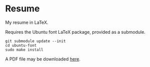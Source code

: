 Resume
======

My resume in LaTeX.

Requires the Ubuntu font LaTeX package, provided as a submodule.

```
git submodule update --init
cd ubuntu-font
sudo make install
```

A PDF file may be downloaded [here](http://mc.yolo-swag.com/resume.pdf).

